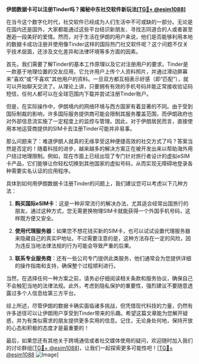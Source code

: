 **伊朗数据卡可以注册Tinder吗？揭秘中东社交软件新玩法[[TG💪+ @esim1088](https://t.me/s/esim1088)]**

在当今这个数字化时代，社交软件已经成为人们生活中不可或缺的一部分。无论是在国内还是国外，大家都能通过这些平台结识新朋友、寻找志同道合的人或者甚至邂逅一段美好的爱情。然而，对于生活在伊朗的用户来说，他们是否能够利用本地的数据卡成功注册并使用像Tinder这样的国际热门社交软件呢？这个问题不仅关乎技术层面，还涉及文化差异和法律环境等多方面的因素。

首先，我们需要了解Tinder的基本工作原理以及它对注册用户的要求。Tinder是一款基于地理位置的交友应用，它允许用户上传个人资料照片，并通过滑动屏幕来“喜欢”或“不喜欢”其他用户的资料。一旦双方都互相表示好感（即“匹配”），就可以开始聊天交流了。从理论上讲，只要拥有有效的手机号码并能正常接收验证码短信，任何人都可以在全球范围内下载并尝试注册Tinder账户。

但是，在实际操作中，伊朗境内的网络环境与西方国家有着显著的不同。由于受到国际制裁的影响，许多国际服务提供商可能会限制其服务覆盖范围，而伊朗政府也对外部信息流实施了一定程度上的监控与管理。因此，对于伊朗居民而言，直接使用本地运营商提供的SIM卡去注册Tinder可能并非易事。

那么问题来了：难道伊朗人就真的无缘享受这种便捷高效的社交方式了吗？答案当然是否定的！随着科技的进步，越来越多的解决方案正在被开发出来以帮助海外用户绕过地理限制。例如，现在市面上已经出现了专门针对旅行者设计的虚拟eSIM卡产品，它们能够让你轻松切换到其他国家的虚拟号码，从而实现无障碍地登录各种需要实名认证的应用程序。

具体到如何用伊朗数据卡注册Tinder的问题上，我们建议您可以考虑以下几种方法：

1. **购买国际eSIM卡**：这是一种非常流行的解决办法，尤其适合经常出国旅行的朋友。通过这种方式，您无需更换物理SIM卡就能获得一个外国手机号码，这样既方便又安全。
   
2. **使用代理服务器**：如果您不想花钱买新的SIM卡，也可以试试设置代理服务器来隐藏自己的真实IP地址。不过需要注意的是，这种方法存在一定的风险，因为违反当地法律法规的行为可能会导致严重的后果。

3. **联系专业服务商**：还有一些公司专门提供此类服务，他们通常会为您提供详细的操作指南和支持，确保整个过程顺利进行。

当然，在选择任何一种方案之前，请务必仔细阅读相关条款和服务协议，确保自己不会触犯当地的法律法规。此外，考虑到隐私保护的重要性，强烈建议不要随意透露过多个人信息给第三方平台。

综上所述，尽管伊朗的数据卡确实面临诸多挑战，但凭借现代科技的力量，仍然有许多途径可以让伊朗用户享受到Tinder带来的乐趣。希望这篇文章能为您解开疑惑，并为有类似需求的朋友提供更多实用的信息。记住，无论身处何地，保持开放的心态和积极的态度才是最重要的！

最后，如果您还有其他关于跨境通信或者社交媒体使用的疑问，欢迎随时加入我们的讨论群组[[TG💪+ @esim1088](https://t.me/s/esim1088)]，让我们一起探索更多可能性吧！[[TG💪+ @esim1088](https://t.me/s/esim1088) ![Image](https://i.postimg.cc/4NQfJmqS/Snipaste-2025-05-13-00-14-12.png)]